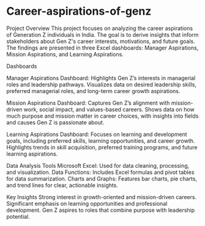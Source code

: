 # Career-aspirations-of-genz


Project Overview
This project focuses on analyzing the career aspirations of Generation Z individuals in India. The goal is to derive insights that inform stakeholders about Gen Z's career interests, motivations, and future goals. The findings are presented in three Excel dashboards: Manager Aspirations, Mission Aspirations, and Learning Aspirations.


Dashboards

Manager Aspirations Dashboard:
Highlights Gen Z’s interests in managerial roles and leadership pathways.
Visualizes data on desired leadership skills, preferred managerial roles, and long-term career growth aspirations.

Mission Aspirations Dashboard:
Captures Gen Z’s alignment with mission-driven work, social impact, and values-based careers.
Shows data on how much purpose and mission matter in career choices, with insights into fields and causes Gen Z is passionate about.

Learning Aspirations Dashboard:
Focuses on learning and development goals, including preferred skills, learning opportunities, and career growth.
Highlights trends in skill acquisition, preferred training programs, and future learning aspirations.

Data Analysis Tools
Microsoft Excel: Used for data cleaning, processing, and visualization.
Data Functions: Includes Excel formulas and pivot tables for data summarization.
Charts and Graphs: Features bar charts, pie charts, and trend lines for clear, actionable insights.

Key Insights
Strong interest in growth-oriented and mission-driven careers.
Significant emphasis on learning opportunities and professional development.
Gen Z aspires to roles that combine purpose with leadership potential.


